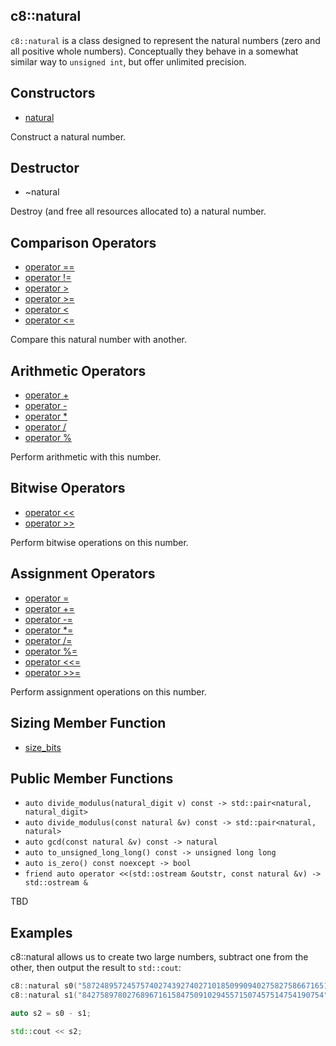 ## c8::natural ##

`c8::natural` is a class designed to represent the natural numbers (zero and all positive whole numbers).  Conceptually they behave in a somewhat similar way to `unsigned int`, but offer unlimited precision.

## Constructors ##

* [natural](c8_natural_natural)

Construct a natural number.

## Destructor ##

* ~natural

Destroy (and free all resources allocated to) a natural number.

## Comparison Operators ##

* [operator ==](c8_natural_operator_eqeq)
* [operator !=](c8_natural_operator_exeq)
* [operator >](c8_natural_operator_gt)
* [operator >=](c8_natural_operator_gteq)
* [operator &lt;](c8_natural_operator_lt)
* [operator &lt;=](c8_natural_operator_lteq)

Compare this natural number with another.

## Arithmetic Operators ##

* [operator +](c8_natural_operator_pl)
* [operator -](c8_natural_operator_mi)
* [operator *](c8_natural_operator_mu)
* [operator /](c8_natural_operator_di)
* [operator %](c8_natural_operator_mo)

Perform arithmetic with this number.

## Bitwise Operators ##

* [operator &lt;&lt;](c8_natural_operator_ltlt)
* [operator >>](c8_natural_operator_gtgt)

Perform bitwise operations on this number.

## Assignment Operators ##

* [operator =](c8_natural_operator_eq)
* [operator +=](c8_natural_operator_pleq)
* [operator -=](c8_natural_operator_mieq)
* [operator *=](c8_natural_operator_mueq)
* [operator /=](c8_natural_operator_dieq)
* [operator %=](c8_natural_operator_moeq)
* [operator &lt;&lt;=](c8_natural_operator_ltlteq)
* [operator >>=](c8_natural_operator_gtgteq)

Perform assignment operations on this number.

## Sizing Member Function ##

* [size\_bits](c8_natural_size_bits)

## Public Member Functions ##

* `auto divide_modulus(natural_digit v) const -> std::pair<natural, natural_digit>`
* `auto divide_modulus(const natural &v) const -> std::pair<natural, natural>`
* `auto gcd(const natural &v) const -> natural`
* `auto to_unsigned_long_long() const -> unsigned long long`
* `auto is_zero() const noexcept -> bool`
* `friend auto operator <<(std::ostream &outstr, const natural &v) -> std::ostream &`

TBD

## Examples ##

c8::natural allows us to create two large numbers, subtract one from the other, then output the result to `std::cout`:

```cpp
c8::natural s0("5872489572457574027439274027101850990940275827586671651690897");
c8::natural s1("842758978027689671615847509102945571507457514754190754");

auto s2 = s0 - s1;

std::cout << s2;
```

